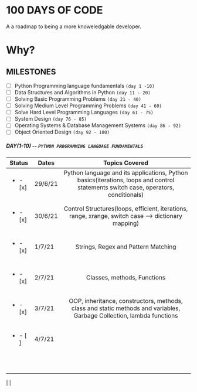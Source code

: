 # 100 DAYS OF CODE

A a roadmap to being a more knoweledgable developer.

# Why?

## MILESTONES
- [ ] Python Programming language fundamentals `(day 1 -10)`
- [ ] Data Structures and Algorithms in Python `(day 11 - 20)`
- [ ] Solving Basic Programming Problems `(day 21 - 40)`
- [ ] Solving Medium Level Programming Problems `(day 41 - 60)`
- [ ] Solve Hard Level Programming Languages `(day 61 - 75)`
- [ ] System Design `(day 76 - 85)`
- [ ] Operating Systems & Database Management Systems `(day 86 - 92)`
- [ ] Object Oriented Design `(day 92 - 100)`

##### DAY(1-10) -- `PYTHON PROGRAMMING LANGUAGE FUNDAMENTALS`

| Status                   | Dates   |                                                           Topics Covered                                                           |
| ------------------------ | ------- | :--------------------------------------------------------------------------------------------------------------------------------: |
| <ul><li>- [x] </li></ul> | 29/6/21 | Python language and its applications, Python basics(iterations, loops and control statements switch case, operators, conditionals) |
|                          |         |                                                                                                                                    |
| <ul><li>- [x] </li></ul> | 30/6/21 |                Control Structures(loops, efficient, iterations, range, xrange, switch case --> dictionary mapping)                 |
|                          |         |                                                                                                                                    |
| <ul><li>- [x] </li></ul> | 1/7/21  |                                                Strings, Regex and Pattern Matching                                                 |
|                          |         |                                                                                                                                    |
| <ul><li>- [x] </li></ul> | 2/7/21  | Classes, methods, Functions                                                                                                        |
|                          |         |                                                                                                                                    |
| <ul><li>- [x] </li></ul> | 3/7/21  | OOP, inheritance, constructors, methods, class and static methods and variables, Garbage Collection, lambda functions              |
|                          |         |                                                                                                                                    |
| <ul><li>- [ ] </li></ul> | 4/7/21  |                                                                                                                                    |
|                          |         |                                                                                                                                    |
|                          |         |                                                                                                                                    |
|                          |         |                                                                                                                                    |
|                          |         |                                                                                                                                    |
|                          |         |                                                                                                                                    |
|                          |         |                                                                                                                                    |
|                          |         |                                                                                                                                    |
|                          |         |                                                                                                                                    |
|                          |         |                                                                                                                                    |
|
|
